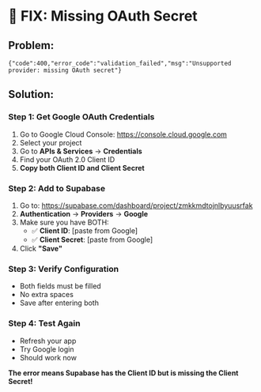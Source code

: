 # 🔧 **FIX: Missing OAuth Secret**

## **Problem:** 
`{"code":400,"error_code":"validation_failed","msg":"Unsupported provider: missing OAuth secret"}`

## **Solution:**

### **Step 1: Get Google OAuth Credentials**
1. Go to Google Cloud Console: https://console.cloud.google.com
2. Select your project
3. Go to **APIs & Services** → **Credentials**
4. Find your OAuth 2.0 Client ID
5. **Copy both Client ID and Client Secret**

### **Step 2: Add to Supabase**
1. Go to: https://supabase.com/dashboard/project/zmkkmdtojnlbyuusrfak
2. **Authentication** → **Providers** → **Google**
3. Make sure you have BOTH:
   - ✅ **Client ID**: [paste from Google]
   - ✅ **Client Secret**: [paste from Google]
4. Click **"Save"**

### **Step 3: Verify Configuration**
- Both fields must be filled
- No extra spaces
- Save after entering both

### **Step 4: Test Again**
- Refresh your app
- Try Google login
- Should work now

**The error means Supabase has the Client ID but is missing the Client Secret!**